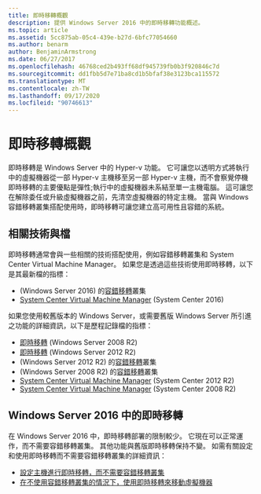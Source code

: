 ```yaml
---
title: 即時移轉概觀
description: 提供 Windows Server 2016 中的即時移轉功能概述。
ms.topic: article
ms.assetid: 5cc875ab-05c4-439e-b27d-6bfc77054660
ms.author: benarm
author: BenjaminArmstrong
ms.date: 06/27/2017
ms.openlocfilehash: 46768ced2b493ff68df945739fb0b3f920846c7d
ms.sourcegitcommit: dd1fbb5d7e71ba8cd1b5bfaf38e3123bca115572
ms.translationtype: MT
ms.contentlocale: zh-TW
ms.lasthandoff: 09/17/2020
ms.locfileid: "90746613"
---
```

# <a name="live-migration-overview"></a>即時移轉概觀

即時移轉是 Windows Server 中的 Hyper-v 功能。  它可讓您以透明方式將執行中的虛擬機器從一部 Hyper-v 主機移至另一部 Hyper-v 主機，而不會察覺停機  即時移轉的主要優點是彈性;執行中的虛擬機器未系結至單一主機電腦。  這可讓您在解除委任或升級虛擬機器之前，先清空虛擬機器的特定主機。  當與 Windows 容錯移轉叢集搭配使用時，即時移轉可讓您建立高可用性且容錯的系統。

## <a name="related-technologies-and-documentation"></a>相關技術與檔

即時移轉通常會與一些相關的技術搭配使用，例如容錯移轉叢集和 System Center Virtual Machine Manager。  如果您是透過這些技術使用即時移轉，以下是其最新檔的指標：
*  (Windows Server 2016) 的[容錯移轉](../../../failover-clustering/failover-clustering-overview.md)叢集
* [System Center Virtual Machine Manager](/system-center/vmm/) (System Center 2016) 

如果您使用較舊版本的 Windows Server，或需要舊版 Windows Server 所引進之功能的詳細資訊，以下是歷程記錄檔的指標：
* [即時移轉](/previous-versions/windows/it-pro/microsoft-hyper-v-server-2008-R2/ee815293(v=ws.10)) (Windows Server 2008 R2) 
* [即時移轉](/previous-versions/windows/it-pro/windows-server-2012-R2-and-2012/hh831435(v=ws.11)) (Windows Server 2012 R2) 
*  (Windows Server 2012 R2) 的[容錯移轉](/previous-versions/windows/it-pro/windows-server-2012-R2-and-2012/hh831579(v=ws.11))叢集
*  (Windows Server 2008 R2) 的[容錯移轉](/previous-versions/windows/it-pro/windows-server-2008-R2-and-2008/ff182338(v=ws.10))叢集
* [System Center Virtual Machine Manager](/previous-versions/system-center/system-center-2012-R2/gg610610(v=sc.12)) (System Center 2012 R2) 
* [System Center Virtual Machine Manager](https://technet.microsoft.com/library/cc917964.aspx) (System Center 2008 R2) 

## <a name="live-migration-in-windows-server-2016"></a>Windows Server 2016 中的即時移轉

在 Windows Server 2016 中，即時移轉部署的限制較少。  它現在可以正常運作，而不需要容錯移轉叢集。  其他功能與舊版即時移轉保持不變。  如需有關設定和使用即時移轉而不需要容錯移轉叢集的詳細資訊：
* [設定主機進行即時移轉，而不需要容錯移轉叢集](../deploy/set-up-hosts-for-live-migration-without-failover-clustering.md)
* [在不使用容錯移轉叢集的情況下，使用即時移轉來移動虛擬機器](use-live-migration-without-failover-clustering-to-move-a-virtual-machine.md)